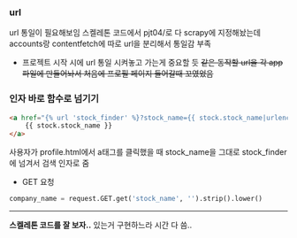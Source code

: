 
### url
url 통일이 필요해보임
스켈레톤 코드에서 pjt04/로 다 scrapy에 지정해놨는데 accounts랑 contentfetch에 따로 url을 분리해서
통일감 부족
- 프로젝트 시작 시에 url 통일 시켜놓고 가는게 중요할 듯
~~같은 동작할 url을 각 app 파일에 만들어놔서 처음에 프로필 페이지 들어갈때 꼬였었음~~
### 인자 바로 함수로 넘기기
```html
<a href="{% url 'stock_finder' %}?stock_name={{ stock.stock_name|urlencode }}">
    {{ stock.stock_name }}
</a>
```
사용자가 profile.html에서 a태그를 클릭했을 때 stock_name을 그대로 stock_finder에 넘겨서
검색 인자로 줌
- GET 요청
```py
company_name = request.GET.get('stock_name', '').strip().lower()
```


<hr>

__스켈레톤 코드를 잘 보자..__
있는거 구현하느라 시간 다 씀..
